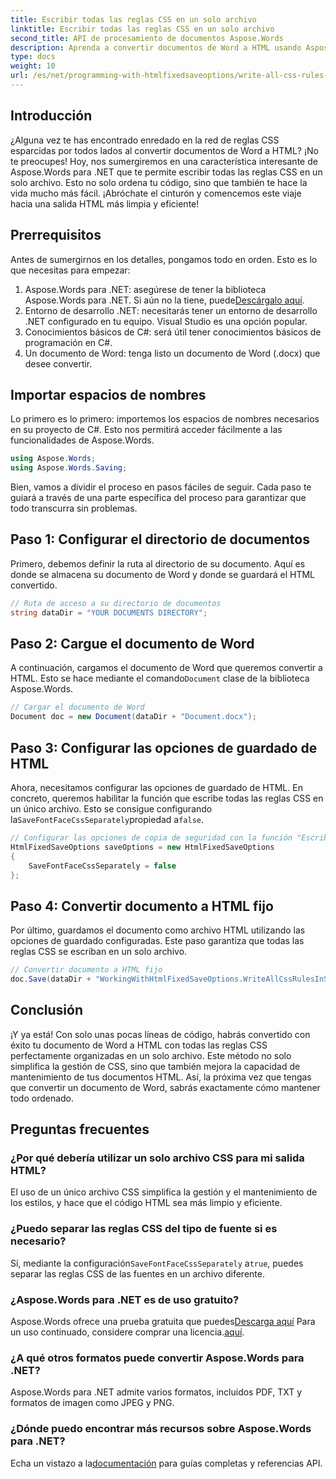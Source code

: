 ```yaml
---
title: Escribir todas las reglas CSS en un solo archivo
linktitle: Escribir todas las reglas CSS en un solo archivo
second_title: API de procesamiento de documentos Aspose.Words
description: Aprenda a convertir documentos de Word a HTML usando Aspose.Words para .NET con todas las reglas CSS en un solo archivo para un código más limpio y un mantenimiento más fácil.
type: docs
weight: 10
url: /es/net/programming-with-htmlfixedsaveoptions/write-all-css-rules-in-single-file/
---
```

## Introducción

¿Alguna vez te has encontrado enredado en la red de reglas CSS esparcidas por todos lados al convertir documentos de Word a HTML? ¡No te preocupes! Hoy, nos sumergiremos en una característica interesante de Aspose.Words para .NET que te permite escribir todas las reglas CSS en un solo archivo. Esto no solo ordena tu código, sino que también te hace la vida mucho más fácil. ¡Abróchate el cinturón y comencemos este viaje hacia una salida HTML más limpia y eficiente!

## Prerrequisitos

Antes de sumergirnos en los detalles, pongamos todo en orden. Esto es lo que necesitas para empezar:

1.  Aspose.Words para .NET: asegúrese de tener la biblioteca Aspose.Words para .NET. Si aún no la tiene, puede[Descárgalo aquí](https://releases.aspose.com/words/net/).
2. Entorno de desarrollo .NET: necesitarás tener un entorno de desarrollo .NET configurado en tu equipo. Visual Studio es una opción popular.
3. Conocimientos básicos de C#: será útil tener conocimientos básicos de programación en C#.
4. Un documento de Word: tenga listo un documento de Word (.docx) que desee convertir.

## Importar espacios de nombres

Lo primero es lo primero: importemos los espacios de nombres necesarios en su proyecto de C#. Esto nos permitirá acceder fácilmente a las funcionalidades de Aspose.Words.

```csharp
using Aspose.Words;
using Aspose.Words.Saving;
```

Bien, vamos a dividir el proceso en pasos fáciles de seguir. Cada paso te guiará a través de una parte específica del proceso para garantizar que todo transcurra sin problemas.

## Paso 1: Configurar el directorio de documentos

Primero, debemos definir la ruta al directorio de su documento. Aquí es donde se almacena su documento de Word y donde se guardará el HTML convertido.

```csharp
// Ruta de acceso a su directorio de documentos
string dataDir = "YOUR DOCUMENTS DIRECTORY";
```

## Paso 2: Cargue el documento de Word

 A continuación, cargamos el documento de Word que queremos convertir a HTML. Esto se hace mediante el comando`Document` clase de la biblioteca Aspose.Words.

```csharp
// Cargar el documento de Word
Document doc = new Document(dataDir + "Document.docx");
```

## Paso 3: Configurar las opciones de guardado de HTML

 Ahora, necesitamos configurar las opciones de guardado de HTML. En concreto, queremos habilitar la función que escribe todas las reglas CSS en un único archivo. Esto se consigue configurando la`SaveFontFaceCssSeparately`propiedad a`false`.

```csharp
// Configurar las opciones de copia de seguridad con la función "Escribir todas las reglas CSS en un archivo"
HtmlFixedSaveOptions saveOptions = new HtmlFixedSaveOptions 
{ 
    SaveFontFaceCssSeparately = false 
};
```

## Paso 4: Convertir documento a HTML fijo

Por último, guardamos el documento como archivo HTML utilizando las opciones de guardado configuradas. Este paso garantiza que todas las reglas CSS se escriban en un solo archivo.

```csharp
// Convertir documento a HTML fijo
doc.Save(dataDir + "WorkingWithHtmlFixedSaveOptions.WriteAllCssRulesInSingleFile.html", saveOptions);
```

## Conclusión

¡Y ya está! Con solo unas pocas líneas de código, habrás convertido con éxito tu documento de Word a HTML con todas las reglas CSS perfectamente organizadas en un solo archivo. Este método no solo simplifica la gestión de CSS, sino que también mejora la capacidad de mantenimiento de tus documentos HTML. Así, la próxima vez que tengas que convertir un documento de Word, sabrás exactamente cómo mantener todo ordenado.

## Preguntas frecuentes

### ¿Por qué debería utilizar un solo archivo CSS para mi salida HTML?
El uso de un único archivo CSS simplifica la gestión y el mantenimiento de los estilos, y hace que el código HTML sea más limpio y eficiente.

### ¿Puedo separar las reglas CSS del tipo de fuente si es necesario?
 Sí, mediante la configuración`SaveFontFaceCssSeparately` a`true`, puedes separar las reglas CSS de las fuentes en un archivo diferente.

### ¿Aspose.Words para .NET es de uso gratuito?
 Aspose.Words ofrece una prueba gratuita que puedes[Descarga aquí](https://releases.aspose.com/) Para un uso continuado, considere comprar una licencia.[aquí](https://purchase.aspose.com/buy).

### ¿A qué otros formatos puede convertir Aspose.Words para .NET?
Aspose.Words para .NET admite varios formatos, incluidos PDF, TXT y formatos de imagen como JPEG y PNG.

### ¿Dónde puedo encontrar más recursos sobre Aspose.Words para .NET?
 Echa un vistazo a la[documentación](https://reference.aspose.com/words/net/) para guías completas y referencias API.
